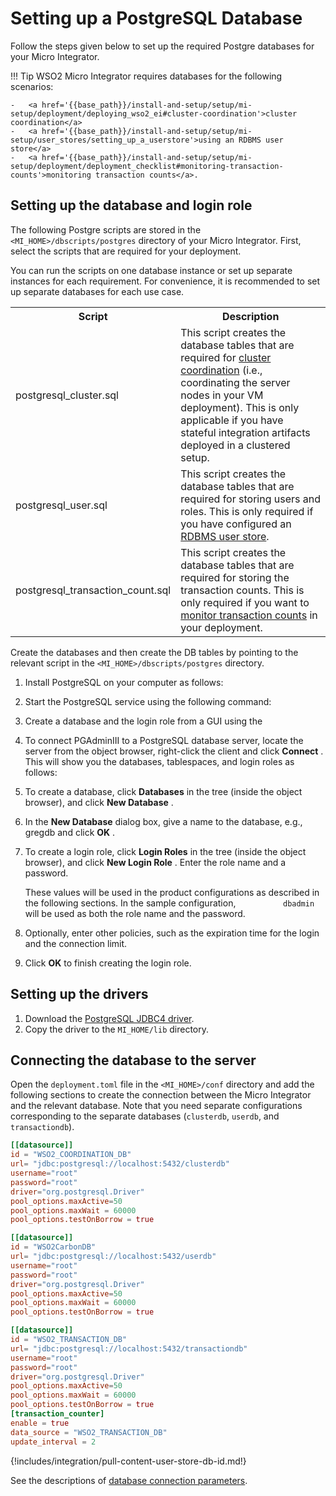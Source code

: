 # Setting up a PostgreSQL Database

Follow the steps given below to set up the required Postgre databases for your Micro Integrator.

!!! Tip
	WSO2 Micro Integrator requires databases for the following scenarios:

	-	<a href='{{base_path}}/install-and-setup/setup/mi-setup/deployment/deploying_wso2_ei#cluster-coordination'>cluster coordination</a>
    -	<a href='{{base_path}}/install-and-setup/setup/mi-setup/user_stores/setting_up_a_userstore'>using an RDBMS user store</a>
    -	<a href='{{base_path}}/install-and-setup/setup/mi-setup/deployment/deployment_checklist#monitoring-transaction-counts'>monitoring transaction counts</a>.

## Setting up the database and login role

The following Postgre scripts are stored in the `<MI_HOME>/dbscripts/postgres` directory of your Micro Integrator. First, select the scripts that are required for your deployment.

You can run the scripts on one database instance or set up separate instances for each requirement. For convenience, it is recommended to set up separate databases for each use case.

<table>
	<tr>
		<th>Script</th>
		<th>Description</th>
	</tr>
	<tr>
		<td>postgresql_cluster.sql</td>
		<td>This script creates the database tables that are required for <a href='{{base_path}}/install-and-setup/setup/mi-setup/deployment/deploying_wso2_ei/#cluster-coordination'>cluster coordination</a> (i.e., coordinating the server nodes in your VM deployment). This is only applicable if you have stateful integration artifacts deployed in a clustered setup.
		</td>
	</tr>
	<tr>
		<td>postgresql_user.sql</td>
		<td>This script creates the database tables that are required for storing users and roles. This is only required if you have configured an <a href='{{base_path}}/install-and-setup/setup/mi-setup/user_stores/setting_up_a_userstore'>RDBMS user store</a>.</td>
	</tr>
	<tr>
		<td>postgresql_transaction_count.sql</td>
		<td>This script creates the database tables that are required for storing the transaction counts. This is only required if you want to <a href='{{base_path}}/install-and-setup/setup/mi-setup/deployment/deployment_checklist/#monitoring-transaction-counts'>monitor transaction counts</a> in your deployment.</td>
	</tr>
</table>

Create the databases and then create the DB tables by pointing to the relevant script in the `<MI_HOME>/dbscripts/postgres` directory.

1.  Install PostgreSQL on your computer as follows:  
2.  Start the PostgreSQL service using the following command:  
3.  Create a database and the login role from a GUI using the
4.  To connect PGAdminIII to a PostgreSQL database server, locate the
    server from the object browser, right-click the client and click
    **Connect** . This will show you the databases, tablespaces, and
    login roles as follows:  
5.  To create a database, click **Databases** in the tree (inside the
    object browser), and click **New Database** .
6.  In the **New Database** dialog box, give a name to the database,
    e.g., gregdb and click **OK** .
7.  To create a login role, click **Login Roles** in the tree (inside
    the object browser), and click **New Login Role** . Enter the role
    name and a password.

    These values will be used in the product configurations as described
        in the following sections. In the sample configuration,
        `           dbadmin          ` will be used as both the role name
        and the password.

8.  Optionally, enter other policies, such as the expiration time for
    the login and the connection limit.
9.  Click **OK** to finish creating the login role.

## Setting up the drivers

1.  Download the [PostgreSQL JDBC4 driver](https://jdbc.postgresql.org/download/).
2.  Copy the driver to the `MI_HOME/lib` directory.    

## Connecting the database to the server

Open the `deployment.toml` file in the `<MI_HOME>/conf` directory and add the following sections to create the connection between the Micro Integrator and the relevant database. Note that you need separate configurations corresponding to the separate databases (`clusterdb`, `userdb`, and `transactiondb`).

```toml tab='Cluster DB Connection'
[[datasource]]
id = "WSO2_COORDINATION_DB"
url= "jdbc:postgresql://localhost:5432/clusterdb"
username="root"
password="root"
driver="org.postgresql.Driver"
pool_options.maxActive=50
pool_options.maxWait = 60000
pool_options.testOnBorrow = true
```

```toml tab='User DB Connection'
[[datasource]]
id = "WSO2CarbonDB"
url= "jdbc:postgresql://localhost:5432/userdb"
username="root"
password="root"
driver="org.postgresql.Driver"
pool_options.maxActive=50
pool_options.maxWait = 60000
pool_options.testOnBorrow = true
```

```toml tab='Transaction Counter DB Connection'
[[datasource]]
id = "WSO2_TRANSACTION_DB"
url= "jdbc:postgresql://localhost:5432/transactiondb"
username="root"
password="root"
driver="org.postgresql.Driver"
pool_options.maxActive=50
pool_options.maxWait = 60000
pool_options.testOnBorrow = true
[transaction_counter]
enable = true
data_source = "WSO2_TRANSACTION_DB"
update_interval = 2
```

{!includes/integration/pull-content-user-store-db-id.md!}

See the descriptions of [database connection parameters]({{base_path}}/reference/config-catalog-mi/#database-connection).